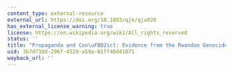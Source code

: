 ```yaml
---
content_type: external-resource
external_url: https://doi.org/10.1093/qje/qju020
has_external_license_warning: true
license: https://en.wikipedia.org/wiki/All_rights_reserved
status: ''
title: "Propaganda and Con\uFB02ict: Evidence from the Rwandan Genocide"
uid: 3b7d73dd-296f-4529-a59a-81ff48d41071
wayback_url: ''
---
```

